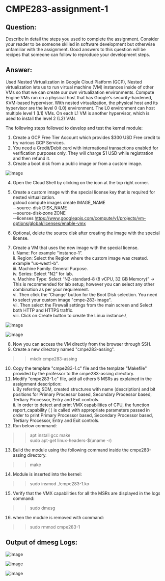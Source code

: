 # CMPE283-assignment-1
## Question:
Describe in detail the steps you used to complete the assignment. Consider your reader to be someone skilled in software development but otherwise unfamiliar with the assignment. Good answers to this question will be recipes that someone can follow to reproduce your development steps.

## Answer:
Used Nested Virtualization in Google Cloud Platform (GCP), Nested virtualization lets us to run virtual machine (VM) instances inside of other VMs so that we can create our own virtualization environments.
Compute Engine VMs run on a physical host that has Google's security-hardened, KVM-based hypervisor. With nested virtualization, the physical host and its hypervisor are the level 0 (L0) environment. The L0 environment can host multiple level 1 (L1) VMs. On each L1 VM is another hypervisor, which is used to install the level 2 (L2) VMs

The following steps followed to develop and test the kernel module:
1.	Create a GCP Free Tier Account which provides $300 USD Free credit to try various GCP Services.
2.	You need a Credit/Debit card with international transactions enabled for verification purposes only. They will charge $1 USD while registration and then refund it.
3.	Create a boot disk from a public image or from a custom image.

 ![image](https://user-images.githubusercontent.com/40047632/198859737-a847b611-362f-4388-98f1-0a98d4257270.png)



4.	Open the Cloud Shell by clicking on the icon at the top right corner.


5.	Create a custom image with the special license key that is required for nested virtualization.\
gcloud compute images create IMAGE_NAME \
  --source-disk DISK_NAME \
  --source-disk-zone ZONE \
  --licenses https://www.googleapis.com/compute/v1/projects/vm-options/global/licenses/enable-vmx
6.	Optional, delete the source disk after creating the image with the special license.
7.	Create a VM that uses the new image with the special license.\
i.	Name: For example “instance-1”.\
ii.	Region: Select the Region where the custom image was created. example "us-west1-b".\
iii.	Machine Family: General Purpose.\
iv.	Series: Select "N2" for lab.\
v.	Machine Type: Select “N2-standard-8 (8 vCPU, 32 GB Memory)” → This is recommended for lab setup; however you can select any other combination as per your requirement.\
vi.	Then click the 'Change' button for the Boot Disk selection. You need to select your custom image "cmpe-283-image".\
vii.	Then select the Firewall settings from the main screen and Select both HTTP and HTTPS traffic.\
viii.	Click on Create button to create the Linux instance.\

![image](https://user-images.githubusercontent.com/40047632/198859746-3bc3ac78-d2e3-445f-8d24-eea09dfa2cf0.png)

 

![image](https://user-images.githubusercontent.com/40047632/198859752-872d8365-0a1a-4758-9f9a-850e8628f4b4.png)
 

 

8.	Now you can access the VM directly from the browser through SSH.
9.	Create a new directory named "cmpe283-assing".
>> mkdir cmpe283-assing
10.	Copy the template "cmpe283-1.c" file and the template "Makefile" provided by the professor to the cmpe283-assing directory.
11.	Modify “cmpe283-1.c" file, add all others 5 MSRs as explained in the assignment description:\
i.	By referring SDM, created structures with name (description) and bit positions for Primary Processor based, Secondary Processor based, Tertiary Processor, Entry and Exit controls.\
ii.	In order to detect and print VMX capabilities of CPU, the function report_capability ( ) is called with appropriate parameters passed in order to print Primary Processor based, Secondary Processor based, Tertiary Processor, Entry and Exit controls.
12.	Run below command:
>> apt install gcc make \
>> sudo apt-get linux-headers-$(uname -r)
13.	Build the module using the following command inside the cmpe283-assing directory.
>> make
14.	Module is inserted into the kernel:
>> sudo insmod ./cmpe283-1.ko
15.	Verify that the VMX capabilities for all the MSRs are displayed in the logs command:
>> sudo dmesg
16.	when the module is removed with command:
>> sudo rmmod cmpe283-1

## Output of dmesg Logs:

![image](https://user-images.githubusercontent.com/40047632/198859766-784f45e2-7fc1-4b65-acf6-40831041cad8.png)

![image](https://user-images.githubusercontent.com/40047632/198859773-7639417f-3ed0-440c-85d3-fe417f1184dc.png)

![image](https://user-images.githubusercontent.com/40047632/198859775-b2990e98-f354-4a13-b1c1-2987faff5d76.png)

